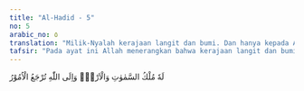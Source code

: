```yaml
---
title: "Al-Hadid - 5"
no: 5
arabic_no: ٥
translation: "Milik-Nyalah kerajaan langit dan bumi. Dan hanya kepada Allah segala urusan dikembalikan."
tafsir: "Pada ayat ini Allah menerangkan bahwa kerajaan langit dan bumi beserta segala yang berada pada keduanya adalah kepunyaanNya. Dialah yang mengatur keduanya dengan hikmat bijaksana dan keputusan-Nyalah yang berlaku atas keduanya sesuai dengan kehendak dan ketentuan-Nya, serta kepada-Nya semua makhluk dan segala urusan akan kembali. Sebagaimana firman-Nya di dalam ayatayat berikut ini: \n\nDan sesungguhnya milik Kamilah akhirat dan dunia itu. (al-Lail/92: 13) \n\nDan Allah berfirman: \n\nDan Dialah Allah, tidak ada tuhan (yang berhak disembah) selain Dia, segala puji bagi-Nya di dunia dan di akhirat, dan bagi-Nya segala penentuan dan kepada-Nya kamu dikembalikan. (al-Qasas/28: 70)"
---
```

لَهٗ مُلْكُ السَّمٰوٰتِ وَالْاَرْضِۗ وَاِلَى اللّٰهِ تُرْجَعُ الْاُمُوْرُ 